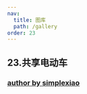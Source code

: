 ```yaml
---
nav:
  title: 图库
  path: /gallery
order: 23
---
```


## 23.共享电动车

### [author by simplexiao](https://github.com/simplexiao)

<code src= './electric_vehicle_sharing/index.tsx'>
